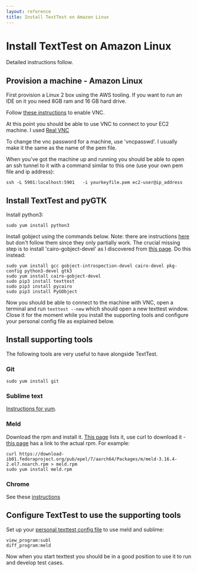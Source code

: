 ```yaml
---
layout: reference
title: Install TextTest on Amazon Linux
---
```


# Install TextTest on Amazon Linux

Detailed instructions follow.

## Provision a machine - Amazon Linux
First provision a Linux 2 box using the AWS tooling. If you want to run an IDE on it you need 8GB ram and 16 GB hard drive. 

Follow [these instructions](https://aws.amazon.com/premiumsupport/knowledge-center/ec2-linux-2-install-gui/) to enable VNC.

At this point you should be able to use VNC to connect to your EC2 machine. I used [Real VNC]( https://www.realvnc.com/en/connect/download/viewer/macos/)

To change the vnc password for a machine, use 'vncpasswd'. I usually make it the same as the name of the pem file.

When you've got the machine up and running you should be able to open an ssh tunnel to it with a command similar to this one (use your own pem file and ip address):

	ssh -L 5901:localhost:5901   -i yourkeyfile.pem ec2-user@ip_address


## Install TextTest and pyGTK

Install python3: 

	sudo yum install python3

Install gobject using the commands below. Note: there are instructions [here](https://pygobject.readthedocs.io/en/latest/getting_started.html#fedora-logo-fedora) but don't follow them since they only partially work. The crucial missing step is to install 'cairo-gobject-devel' as I discovered from [this page](https://stackoverflow.com/questions/55735783/add-the-directory-containing-cairo-gobject-pc). Do this instead:

	sudo yum install gcc gobject-introspection-devel cairo-devel pkg-config python3-devel gtk3
	sudo yum install cairo-gobject-devel
	sudo pip3 install texttest
	sudo pip3 install pycairo
	sudo pip3 install PyGObject

Now you should be able to connect to the machine with VNC, open a terminal and run `texttest --new` which should open a new texttest window. Close it for the moment while you install the supporting tools and configure your personal config file as explained below.

## Install supporting tools

The following tools are very useful to have alongside TextTest.

### Git

	sudo yum install git

### Sublime text

[Instructions for yum](https://www.sublimetext.com/docs/3/linux_repositories.html). 

### Meld
Download the rpm and install it. [This page](https://centos.pkgs.org/7/epel-x86_64/meld-3.16.4-2.el7.noarch.rpm.html) lists it, use curl to download it - [this page](https://centos.pkgs.org/7/epel-aarch64/meld-3.16.4-2.el7.noarch.rpm) has a link to the actual rpm. For example:

	curl https://download-ib01.fedoraproject.org/pub/epel/7/aarch64/Packages/m/meld-3.16.4-2.el7.noarch.rpm > meld.rpm
	sudo yum install meld.rpm

### Chrome
See these [instructions](https://linuxize.com/post/how-to-install-google-chrome-web-browser-on-centos-7/)

## Configure TextTest to use the supporting tools
Set up your [personal texttest config file](../how_to_guides/configure_editor.html) to use meld and sublime:

	view_program:subl
	diff_program:meld

Now when you start texttest you should be in a good position to use it to run and develop test cases.
